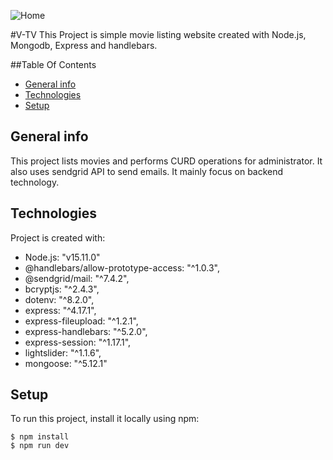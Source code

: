 ![Home](‪C:\Users\yash\OneDrive\Desktop\Movies.png)

#V-TV
This Project is simple movie listing website created with Node.js, Mongodb, Express and handlebars. 

##Table Of Contents
* [General info](#general-info)
* [Technologies](#technologies)
* [Setup](#setup)

## General info
This project lists movies and performs CURD operations for administrator. It also uses sendgrid API to send emails. 
It mainly focus on backend technology.  
	
## Technologies
Project is created with:
* Node.js: "v15.11.0"
* @handlebars/allow-prototype-access: "^1.0.3",
* @sendgrid/mail: "^7.4.2",
* bcryptjs: "^2.4.3",
* dotenv: "^8.2.0",
* express: "^4.17.1",
* express-fileupload: "^1.2.1",
* express-handlebars: "^5.2.0",
* express-session: "^1.17.1",
* lightslider: "^1.1.6",
* mongoose: "^5.12.1"

	
## Setup
To run this project, install it locally using npm:

```
$ npm install
$ npm run dev
```
